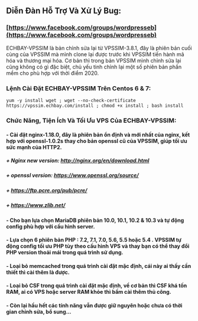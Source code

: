 ## Diễn Đàn Hỗ Trợ Và Xử Lý Bug: 
### [https://www.facebook.com/groups/wordpresseb](https://www.facebook.com/groups/wordpresseb)

ECHBAY-VPSSIM là bản chỉnh sửa lại từ VPSSIM-3.8.1, đây là phiên bản cuối cùng của VPSSIM mà mình clone
lại được trước khi VPSSIM tiến hành mã hóa và thương mại hóa.
Cơ bản thì trong bản VPSSIM mình chỉnh sửa lại cũng không có gì đặc biệt, chủ yếu tinh chỉnh lại một số phiên bản phần mềm cho phù hợp với thời điểm 2020.

### Lệnh Cài Đặt ECHBAY-VPSSIM Trên Centos 6 & 7:
```
yum -y install wget ; wget --no-check-certificate https://vpssim.echbay.com/install ; chmod +x install ; bash install
```

### Chức Năng, Tiện Ích Và Tối Ưu VPS Của ECHBAY-VPSSIM:
#### - Cài đặt nginx-1.18.0, đây là phiên bản ổn định và mới nhất của nginx, kết hợp với openssl-1.0.2s thay cho bản openssl cũ của VPSSIM, giúp tối ưu sức mạnh của HTTP2.
##### + Nginx new version: http://nginx.org/en/download.html
##### + openssl version: https://www.openssl.org/source/
##### + https://ftp.pcre.org/pub/pcre/
##### + https://www.zlib.net/
#### - Cho bạn lựa chọn MariaDB phiên bản 10.0, 10.1, 10.2 & 10.3 và tự động config phù hợp với cấu hình server.
#### - Lựa chọn 6 phiên bản PHP : 7.2, 7.1, 7.0, 5.6, 5.5 hoặc 5.4 . VPSSIM tự động config tối ưu PHP tùy theo cấu hình VPS và thay bạn có thể thay đổi PHP version thoải mái trong quá trình sử dụng.
#### - Loại bỏ memcached trong quá trình cài đặt mặc định, cái này ai thấy cần thiết thì cài thêm là được.
#### - Loại bỏ CSF trong quá trình cài đặt mặc định, về cơ bản thì CSF khá tốn RAM, ai có VPS hoặc server RAM khỏe thì bấm cài thêm thủ công.
#### - Còn lại hầu hết các tính năng vẫn được giữ nguyên hoặc chưa có thời gian chỉnh sửa, bổ sung...
